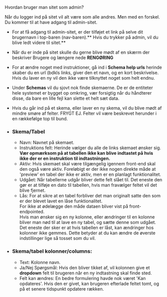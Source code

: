 Hvordan bruger man sitet som admin?

Når du logger ind på sitet vil alt være som alle andres. Men med en forskel. Du kommer til at have adgang til admin-sitet.

- For at få adgang til admin-sitet, er der tilføjet et link på selve dit brugernavn i top-baren (nav-baren).** Hvis du trykker på admin, vil du blive ledt videre til sitet.**

- Når du er inde på sitet skulle du gerne blive mødt af en skærm der beskriver Brugere og længere nede **RENGØRING**

- For at ændre noget med instruktioner, gå ind i **Schema help urls** herinde skaber du en url (bdkls links, giver den et navn, og en kort beskrivelse. Hvis du laver en ny vil den ikke være tilknyttet noget som helt endnu.

- Under **Schemas** vil du sjovt nok finde skemaerne. De er de entiteter hele systemet er bygget op omkring, vær forsigtig når du håndterer disse, da bare en lille fejl kan slette et helt sæt data.

- Hvis du går ind på et skema, eller laver en ny skema, vil du blive mødt af mindre smøre af felter. FRYGT EJ. Felter vil være beskrevet herunder i en rækkefølge top til bund.
- ### Skema/Tabel
  - Navn: Navnet på skemaet.
  - Instruktions felt: Herinde vælger du alle de links skemaet ønsker sig. **Vær opmærksom på at tabellen ikke kan blive indtastet på hvis ikke der er en instruktion til indtastningen.**
  - Aktiv: Hvis skemaet skal være tilgængelig igennem front-end skal den også være aktiv.  Foreløbigt er der ikke nogen direkte måde at 'preview' en tabel der ikke er aktiv, men er en planlagt funktionalitet. 
  - Udgået: Når tabellerne udgår bliver dette felt slået til. Det eneste den gør er at tilføje en dato til tabellen, hvis man fravælger feltet vil det blive fjernet. 
  - Lås: For at sikre at en tabel forbliver det man originalt satte den som er der blevet lavet en låse funktionalitet.  
For ikke at ødelægge den måde dataen bliver vist på front-endpointed.  
Hvis man ønsker sig en ny kolonne, eller ændringer til en kolonne bliver man nød til at lave en ny tabel, og sætte denne som udgået.  
Det eneste der sker er at hvis tabellen er låst, kan ændringer hos kolonner ikke gemmes. Dette betyder at du kan ændre de øverste indstillinger lige så tosset som du vil.


- ### Skema/tabel kolonner/columns:
  - Text: Kolonne navn.
  - Ja/Nej Spørgsmål: Hvis den bliver tikket af, vil kolonnen give et **dropdown** felt til brugeren når en ny indtastning skal finde sted.
  - Felt kan ændres: En bedre formulering havde nok været 'Kan opdateres'. Hvis den er givet, kan brugeren efterlade feltet tomt, og på et senere tidspunkt opdatere rækken.

